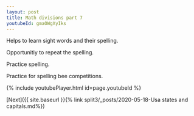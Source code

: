```yaml
---
layout: post
title: Math divisions part 7
youtubeId: gmaOWgXyIks
---
```

 
 
Helps to learn sight words and their spelling.

Opportunitiy to repeat the spelling. 

Practice spelling. 
 
Practice for spelling bee competitions. 
 
{% include youtubePlayer.html id=page.youtubeId %}
 
 

[Next]({{ site.baseurl }}{% link  split3/_posts/2020-05-18-Usa states and capitals.md%})
 
